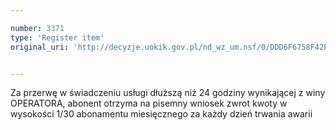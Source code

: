 ```yaml
---

number: 3371
type: 'Register item'
original_uri: 'http://decyzje.uokik.gov.pl/nd_wz_um.nsf/0/DDD6F6758F42E1A0C1257A330033F896?OpenDocument'


---
```


Za przerwę w świadczeniu usługi dłuższą niż 24 godziny wynikającej z winy OPERATORA, abonent otrzyma na pisemny wniosek zwrot kwoty w wysokości 1/30 abonamentu miesięcznego za każdy dzień trwania awarii
